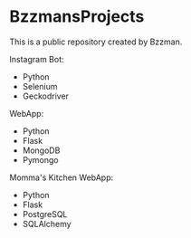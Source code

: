 # BzzmansProjects
This is a public repository created by Bzzman. 

Instagram Bot:
* Python
* Selenium
* Geckodriver

WebApp:
* Python
* Flask
* MongoDB
* Pymongo

Momma's Kitchen WebApp:
* Python
* Flask
* PostgreSQL
* SQLAlchemy


